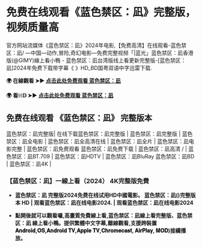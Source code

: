 # 免费在线观看《蓝色禁区：凪》完整版，视频质量高
官方网站流媒体《蓝色禁区：凪》2024年电影,【免费高清】在线观看-蓝色禁区：凪/ —中国—动作,冒险,奇幻电影—免费完整视频「|蓝光」蓝色禁区：凪香港版(@GIMY)線上看小鴨 - 蓝色禁区：凪台湾版线上看更新完整版-[蓝色禁区：凪]2024年免费下载带字幕《 》HD_BD国粤双语中字迅雷下载.

**🌍 在線觀看 ➤► [点击此处免费观看 蓝色禁区：凪](https://weflix.cloud/zh/movie/1104844/blue-lock-the-movie-episode-nagi-gityawzh)**

**🌍 看ℍ𝔻 ➤► [点击此处免费观看 蓝色禁区：凪](https://weflix.cloud/zh/movie/1104844/blue-lock-the-movie-episode-nagi-gityawzh)**

## 免费在线观看 《蓝色禁区：凪》 完整版本
蓝色禁区：凪完整版| 在线下载蓝色禁区：凪完整版 | 蓝色禁区：凪完整版 | 蓝色禁区：凪全电影 | 蓝色禁区：凪全高清在线 | 蓝色禁区：凪全片 | 蓝色禁区：凪电影完整 | 蓝色禁区：凪免费观看 蓝色禁区：凪免费下载 | 蓝色禁区：凪高清 / | 蓝色禁区：凪BT.709 | 蓝色禁区：凪HDTV | 蓝色禁区：凪BluRay 蓝色禁区：凪BD | 蓝色禁区：凪4K |

### 【蓝色禁区：凪】一線上看（2024） 4K完整版免費

- **蓝色禁区：凪 完整版2024免费在线试用HD中國電影。 蓝色禁区：凪()完整版本 HD | 观看蓝色禁区：凪在线电影2024. | 观看蓝色禁区：凪在线电影2024**

- **點開後就可以觀看囉,高畫質免費線上看,蓝色禁区：凪線上看完整版、蓝色禁区：凪 線上看小鴨。提供繁體中文字幕,離線觀看,支援跨裝置𝐀𝐧𝐝𝐫𝐨𝐢𝐝,𝐎𝐒,𝐀𝐧𝐝𝐫𝐨𝐢𝐝 𝐓𝐕,𝐀𝐩𝐩𝐥𝐞 𝐓𝐕,𝐂𝐡𝐫𝐨𝐦𝐞𝐜𝐚𝐬𝐭, 𝐀𝐢𝐫𝐏𝐥𝐚𝐲, 𝐌𝐎𝐃)接續播放。**

